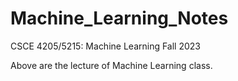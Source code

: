 # Machine_Learning_Notes
CSCE 4205/5215: Machine Learning  Fall 2023

Above are the lecture of Machine Learning class.
